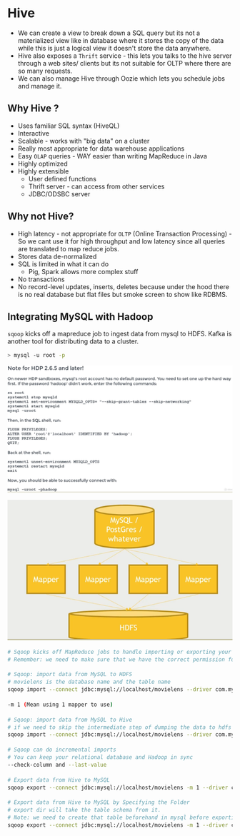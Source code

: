 # Hive

- We can create a view to break down a SQL query but its not a materialized view like in database where it stores the copy of the data while this is just a logical view it doesn't store the data anywhere.
- Hive also exposes a `Thrift` service - this lets you talks to the hive server through a web sites/ clients but its not suitable for OLTP where there are so many requests.
- We can also manage Hive through Oozie which lets you schedule jobs and manage it.

## Why Hive ?

- Uses familiar SQL syntax (HiveQL)
- Interactive
- Scalable - works with "big data" on a cluster
- Really most appropriate for data warehouse applications
- Easy `OLAP` queries - WAY easier than writing MapReduce in Java
- Highly optimized
- Highly extensible
  - User defined functions
  - Thrift server - can access from other services
  - JDBC/ODSBC server

## Why not Hive?

- High latency - not appropriate for `OLTP` (Online Transaction Processing) - So we cant use it for high throughput and low latency since all queries are translated to map reduce jobs.
- Stores data de-normalized
- SQL is limited in what it can do
  - Pig, Spark allows more complex stuff
- No transactions
- No record-level updates, inserts, deletes because under the hood there is no real database but flat files but smoke screen to show like RDBMS.

## Integrating MySQL with Hadoop

`sqoop` kicks off a mapreduce job to ingest data from mysql to HDFS. Kafka is another tool for distributing data to a cluster.

```sh
> mysql -u root -p
```

![mysql login in HDP 2.6.5](./docs/02.png)


![sqoop architecture](./docs/01.png)

```sh
# Sqoop kicks off MapReduce jobs to handle importing or exporting your data
# Remember: we need to make sure that we have the correct permission for sqoop

# Sqoop: import data from MySQL to HDFS
# movielens is the database name and the table name
sqoop import --connect jdbc:mysql://localhost/movielens --driver com.mysql.jdbc.Driver --table movies

-m 1 (Mean using 1 mapper to use)

# Sqoop: import data from MySQL to Hive
# if we need to skip the intermediate step of dumping the data to hdfs and directly send to hive 
sqoop import --connect jdbc:mysql://localhost/movielens --driver com.mysql.jdbc.Driver --table movies --hive-import

# Sqoop can do incremental imports
# You can keep your relational database and Hadoop in sync
--check-column and --last-value

# Export data from Hive to MySQL
sqoop export --connect jdbc:mysql://localhost/movielens -m 1 --driver com.mysql.jdbc.Driver --table exported_movies --export

# Export data from Hive to MySQL by Specifying the Folder
# export dir will take the table schema from it.
# Note: we need to create that table beforehand in mysql before exporting
sqoop export --connect jdbc:mysql://localhost/movielens -m 1 --driver com.mysql.jdbc.Driver --table exported_movies --export-dir /apps/hive/warehouse/movies --input-fields-terminated-by '/0001'
```
